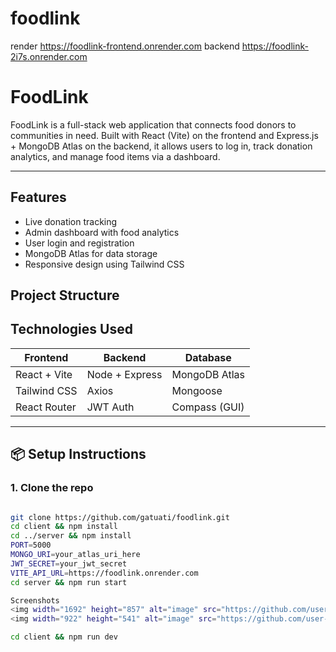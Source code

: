 # foodlink
render
https://foodlink-frontend.onrender.com
backend
https://foodlink-2i7s.onrender.com
#  FoodLink

FoodLink is a full-stack web application that connects food donors to communities in need. Built with React (Vite) on the frontend and Express.js + MongoDB Atlas on the backend, it allows users to log in, track donation analytics, and manage food items via a dashboard.

---

##  Features

-  Live donation tracking
-  Admin dashboard with food analytics
-  User login and registration
-  MongoDB Atlas for data storage
-  Responsive design using Tailwind CSS



##  Project Structure


##  Technologies Used

| Frontend       | Backend        | Database        |
|----------------|----------------|-----------------|
| React + Vite   | Node + Express | MongoDB Atlas   |
| Tailwind CSS   | Axios          | Mongoose        |
| React Router   | JWT Auth       | Compass (GUI)   |


---

## 📦 Setup Instructions

### 1. Clone the repo

```bash

git clone https://github.com/gatuati/foodlink.git
cd client && npm install
cd ../server && npm install
PORT=5000
MONGO_URI=your_atlas_uri_here
JWT_SECRET=your_jwt_secret
VITE_API_URL=https://foodlink.onrender.com
cd server && npm run start

Screenshots
<img width="1692" height="857" alt="image" src="https://github.com/user-attachments/assets/12c0ad80-e5e3-4e12-ad46-8d19894db88c" />
<img width="922" height="541" alt="image" src="https://github.com/user-attachments/assets/ede67e03-1175-4750-b225-30a8cac60a3e" />

cd client && npm run dev

